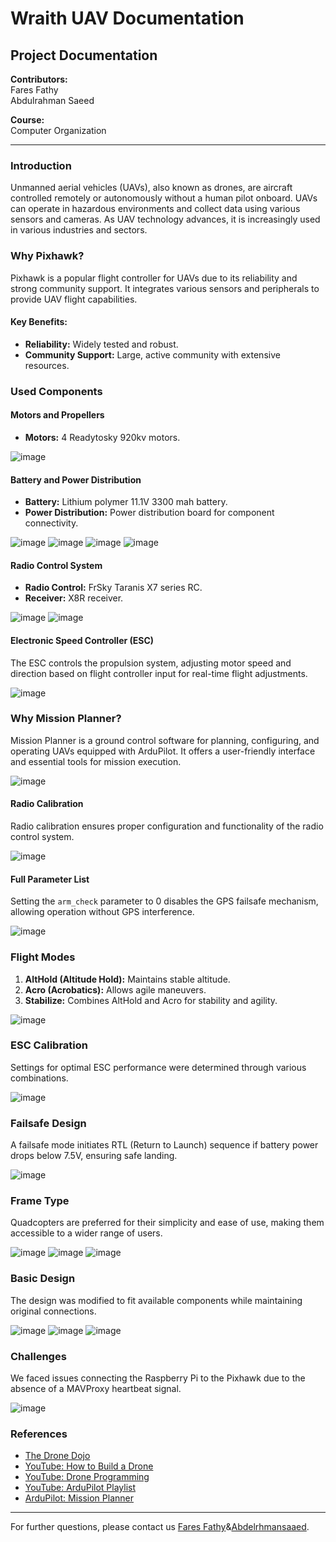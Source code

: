 # Wraith UAV Documentation

## Project Documentation

**Contributors:**  
Fares Fathy  
Abdulrahman Saeed

**Course:**  
Computer Organization

---

### Introduction
Unmanned aerial vehicles (UAVs), also known as drones, are aircraft controlled remotely or autonomously without a human pilot onboard. UAVs can operate in hazardous environments and collect data using various sensors and cameras. As UAV technology advances, it is increasingly used in various industries and sectors.

### Why Pixhawk?
Pixhawk is a popular flight controller for UAVs due to its reliability and strong community support. It integrates various sensors and peripherals to provide UAV flight capabilities.

#### Key Benefits:
- **Reliability:** Widely tested and robust.
- **Community Support:** Large, active community with extensive resources.

### Used Components

#### Motors and Propellers
- **Motors:** 4 Readytosky 920kv motors.
  
![image](https://github.com/user-attachments/assets/d9d2960e-f5b9-456d-bab1-3d8ecbd03d52)


#### Battery and Power Distribution
- **Battery:** Lithium polymer 11.1V 3300 mah battery.
- **Power Distribution:** Power distribution board for component connectivity.
  
![image](https://github.com/user-attachments/assets/4c8b1077-9820-40cf-96db-5330e5720c62)
![image](https://github.com/user-attachments/assets/83457566-232c-49bb-a743-4ba1c7f8745d)
![image](https://github.com/user-attachments/assets/b9bc0ca1-f359-468c-9faf-41ee410dfc1f)
![image](https://github.com/user-attachments/assets/d1e6c723-c920-4700-868c-d5370812d508)


#### Radio Control System
- **Radio Control:** FrSky Taranis X7 series RC.
- **Receiver:** X8R receiver.
  
![image](https://github.com/user-attachments/assets/429f47d9-25bb-4cad-9315-c5a62d6f2a26)
![image](https://github.com/user-attachments/assets/d32f48ca-f040-4064-af92-8e644abba326)


#### Electronic Speed Controller (ESC)
The ESC controls the propulsion system, adjusting motor speed and direction based on flight controller input for real-time flight adjustments.

![image](https://github.com/user-attachments/assets/0c912ff8-ccd8-4e6d-b7c0-2f1bdae09a56)


### Why Mission Planner?
Mission Planner is a ground control software for planning, configuring, and operating UAVs equipped with ArduPilot. It offers a user-friendly interface and essential tools for mission execution.

![image](https://github.com/user-attachments/assets/be004748-31a8-4bd9-abb5-3b4604c9bd64)


#### Radio Calibration
Radio calibration ensures proper configuration and functionality of the radio control system.

![image](https://github.com/user-attachments/assets/4dcd8995-4191-4608-9d49-da0086d4d4b4)


#### Full Parameter List
Setting the `arm_check` parameter to 0 disables the GPS failsafe mechanism, allowing operation without GPS interference.

![image](https://github.com/user-attachments/assets/4aebf39c-55d1-4948-8649-8cbc7e2cdb12)


### Flight Modes
1. **AltHold (Altitude Hold):** Maintains stable altitude.
2. **Acro (Acrobatics):** Allows agile maneuvers.
3. **Stabilize:** Combines AltHold and Acro for stability and agility.

![image](https://github.com/user-attachments/assets/9d46663e-dda6-4b27-837f-e8a01496539e)


### ESC Calibration
Settings for optimal ESC performance were determined through various combinations.

![image](https://github.com/user-attachments/assets/0902accb-438c-44a4-bffc-cd2f9fa84c7b)


### Failsafe Design
A failsafe mode initiates RTL (Return to Launch) sequence if battery power drops below 7.5V, ensuring safe landing.

![image](https://github.com/user-attachments/assets/8cc1a4e1-ef8f-4533-88fc-cddc5ff25ae9)


### Frame Type
Quadcopters are preferred for their simplicity and ease of use, making them accessible to a wider range of users.

![image](https://github.com/user-attachments/assets/cd5827e5-3315-4a3a-8885-62cb7df1cef8)
![image](https://github.com/user-attachments/assets/18d29490-f75e-4fe7-87f1-593857001c55)
![image](https://github.com/user-attachments/assets/34423f4c-f4fd-4fa8-a615-f66b252e0d0d)


### Basic Design
The design was modified to fit available components while maintaining original connections.

![image](https://github.com/user-attachments/assets/65ce3c0c-0184-458a-b3f5-0c202d9b256f)
![image](https://github.com/user-attachments/assets/c4c468af-8cf2-4cff-b258-ad598bec7906)
![image](https://github.com/user-attachments/assets/b1959fcc-9595-4937-a80d-ed41c147d10e)


### Challenges
We faced issues connecting the Raspberry Pi to the Pixhawk due to the absence of a MAVProxy heartbeat signal.

![image](https://github.com/user-attachments/assets/42fc3703-090c-4e94-ba49-43f37e53f36a)


### References
- [The Drone Dojo](https://www.youtube.com/@thedronedojo3624)
- [YouTube: How to Build a Drone](https://www.youtube.com/watch?v=qmxEx28N56s)
- [YouTube: Drone Programming](https://www.youtube.com/watch?v=2Rikb6hRl5g)
- [YouTube: ArduPilot Playlist](https://www.youtube.com/playlist?list=PLk5osPy4f_U8Muv7KwCvg5C5wtEcCIjjf)
- [ArduPilot: Mission Planner](https://ardupilot.org/planner/docs/common-connect-mission-planner-autopilot.html)

---

For further questions, please contact us  [Fares Fathy](mailto:ffathy2004@gmail.com)&[Abdelrhmansaaed](abdosaaed749@gmail.com).

